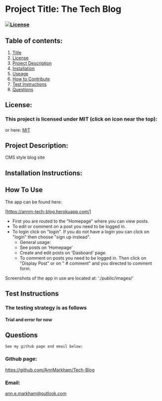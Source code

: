 # Project Title: The Tech Blog 
  ### [![License](https://img.shields.io/badge/License-MIT-yellow.svg)](https://opensource.org/licenses/MIT)
  
  ## Table of contents:
  1. [Title](#Project-Title)
  1. [License](#License)
  1. [Project Description](#Project-Description)
  1. [Installation](#Installation-Instructions)
  1. [Useage](#How-To-Use)
  1. [How to Contribute](#How-to-Contribute)
  1. [Test Instructions](#Test-Instructions)
  1. [Questions](#Questions)

  ## License: 
  ### This project is licensed under MIT (click on icon near the top):
  or here: [MIT](https://opensource.org/licenses/MIT)
 

  ## Project Description:
  CMS style blog site 
  ## Installation Instructions:
  
  ## How To Use
  The app can be found here:
  
  [https://annm-tech-blog.herokuapp.com/]
  
  * First you are routed to the "Homepage" where you can view posts.
  * To edit or comment on a post you need to be logged in.
  * To login click on "login". If you do not have a login you can click on "login" then choose "sign up instead".
     * General usage:
    * See posts on 'Homepage'
    * Create and edit posts on 'Dasboard' page. 
    * To comment on posts you need to be logged in. Then click on "Display Post" or on " # comment" and you directed to comment form. 


  Screenshots of the app in use are located at: 
  './public/images/'

   ## Test Instructions
  ### The testing strategy is as follows
  #### Trial and error for now

  ## Questions
    See my github page and email below:
  ### Github page:
  https://github.com/AnnMarkham/Tech-Blog
  ### Email:
  ann.e.markham@outlook.com